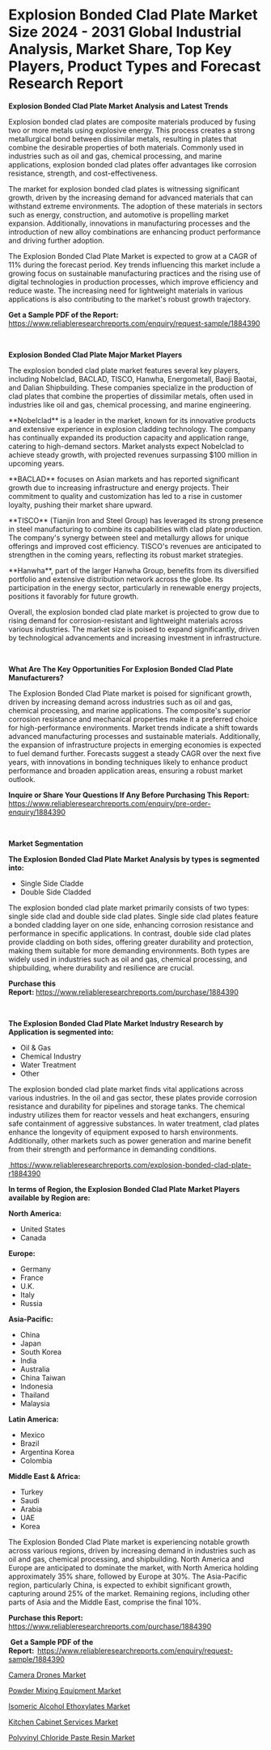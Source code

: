 <p><h1>Explosion Bonded Clad Plate Market Size 2024 - 2031 Global Industrial Analysis, Market Share, Top Key Players, Product Types and Forecast Research Report</h1></p><p><strong>Explosion Bonded Clad Plate Market Analysis and Latest Trends</strong></p>
<p><p>Explosion bonded clad plates are composite materials produced by fusing two or more metals using explosive energy. This process creates a strong metallurgical bond between dissimilar metals, resulting in plates that combine the desirable properties of both materials. Commonly used in industries such as oil and gas, chemical processing, and marine applications, explosion bonded clad plates offer advantages like corrosion resistance, strength, and cost-effectiveness.</p><p>The market for explosion bonded clad plates is witnessing significant growth, driven by the increasing demand for advanced materials that can withstand extreme environments. The adoption of these materials in sectors such as energy, construction, and automotive is propelling market expansion. Additionally, innovations in manufacturing processes and the introduction of new alloy combinations are enhancing product performance and driving further adoption.</p><p>The Explosion Bonded Clad Plate Market is expected to grow at a CAGR of 11% during the forecast period. Key trends influencing this market include a growing focus on sustainable manufacturing practices and the rising use of digital technologies in production processes, which improve efficiency and reduce waste. The increasing need for lightweight materials in various applications is also contributing to the market's robust growth trajectory.</p></p>
<p><strong>Get a Sample PDF of the Report:&nbsp;</strong> <a href="https://www.reliableresearchreports.com/enquiry/request-sample/1884390?utm_campaign=36&utm_medium=2&utm_source=Github&utm_content=ia&utm_term=11112024&utm_id=explosion-bonded-clad-plate">https://www.reliableresearchreports.com/enquiry/request-sample/1884390</a></p>
<p>&nbsp;</p>
<p><strong>Explosion Bonded Clad Plate Major Market Players</strong></p>
<p><p>The explosion bonded clad plate market features several key players, including Nobelclad, BACLAD, TISCO, Hanwha, Energometall, Baoji Baotai, and Dalian Shipbuilding. These companies specialize in the production of clad plates that combine the properties of dissimilar metals, often used in industries like oil and gas, chemical processing, and marine engineering.</p><p>**Nobelclad** is a leader in the market, known for its innovative products and extensive experience in explosion cladding technology. The company has continually expanded its production capacity and application range, catering to high-demand sectors. Market analysts expect Nobelclad to achieve steady growth, with projected revenues surpassing $100 million in upcoming years.</p><p>**BACLAD** focuses on Asian markets and has reported significant growth due to increasing infrastructure and energy projects. Their commitment to quality and customization has led to a rise in customer loyalty, pushing their market share upward.</p><p>**TISCO** (Tianjin Iron and Steel Group) has leveraged its strong presence in steel manufacturing to combine its capabilities with clad plate production. The company's synergy between steel and metallurgy allows for unique offerings and improved cost efficiency. TISCO's revenues are anticipated to strengthen in the coming years, reflecting its robust market strategies.</p><p>**Hanwha**, part of the larger Hanwha Group, benefits from its diversified portfolio and extensive distribution network across the globe. Its participation in the energy sector, particularly in renewable energy projects, positions it favorably for future growth.</p><p>Overall, the explosion bonded clad plate market is projected to grow due to rising demand for corrosion-resistant and lightweight materials across various industries. The market size is poised to expand significantly, driven by technological advancements and increasing investment in infrastructure.</p></p>
<p>&nbsp;</p>
<p><strong>What Are The Key Opportunities For Explosion Bonded Clad Plate Manufacturers?</strong></p>
<p><p>The Explosion Bonded Clad Plate market is poised for significant growth, driven by increasing demand across industries such as oil and gas, chemical processing, and marine applications. The composite's superior corrosion resistance and mechanical properties make it a preferred choice for high-performance environments. Market trends indicate a shift towards advanced manufacturing processes and sustainable materials. Additionally, the expansion of infrastructure projects in emerging economies is expected to fuel demand further. Forecasts suggest a steady CAGR over the next five years, with innovations in bonding techniques likely to enhance product performance and broaden application areas, ensuring a robust market outlook.</p></p>
<p><strong>Inquire or Share Your Questions If Any Before Purchasing This Report:</strong> <a href="https://www.reliableresearchreports.com/enquiry/pre-order-enquiry/1884390?utm_campaign=36&utm_medium=2&utm_source=Github&utm_content=ia&utm_term=11112024&utm_id=explosion-bonded-clad-plate">https://www.reliableresearchreports.com/enquiry/pre-order-enquiry/1884390</a></p>
<p>&nbsp;</p>
<p><strong>Market Segmentation</strong></p>
<p><strong>The Explosion Bonded Clad Plate Market Analysis by types is segmented into:</strong></p>
<p><ul><li>Single Side Cladde</li><li>Double Side Cladded</li></ul></p>
<p><p>The explosion bonded clad plate market primarily consists of two types: single side clad and double side clad plates. Single side clad plates feature a bonded cladding layer on one side, enhancing corrosion resistance and performance in specific applications. In contrast, double side clad plates provide cladding on both sides, offering greater durability and protection, making them suitable for more demanding environments. Both types are widely used in industries such as oil and gas, chemical processing, and shipbuilding, where durability and resilience are crucial.</p></p>
<p><strong>Purchase this Report:&nbsp;</strong><a href="https://www.reliableresearchreports.com/purchase/1884390?utm_campaign=36&utm_medium=2&utm_source=Github&utm_content=ia&utm_term=11112024&utm_id=explosion-bonded-clad-plate">https://www.reliableresearchreports.com/purchase/1884390</a></p>
<p>&nbsp;</p>
<p><strong>The Explosion Bonded Clad Plate Market Industry Research by Application is segmented into:</strong></p>
<p><ul><li>Oil & Gas</li><li>Chemical Industry</li><li>Water Treatment</li><li>Other</li></ul></p>
<p><p>The explosion bonded clad plate market finds vital applications across various industries. In the oil and gas sector, these plates provide corrosion resistance and durability for pipelines and storage tanks. The chemical industry utilizes them for reactor vessels and heat exchangers, ensuring safe containment of aggressive substances. In water treatment, clad plates enhance the longevity of equipment exposed to harsh environments. Additionally, other markets such as power generation and marine benefit from their strength and performance in demanding conditions.</p></p>
<p><a href="https://www.reliableresearchreports.com/explosion-bonded-clad-plate-r1884390?utm_campaign=36&utm_medium=2&utm_source=Github&utm_content=ia&utm_term=11112024&utm_id=explosion-bonded-clad-plate">&nbsp;https://www.reliableresearchreports.com/explosion-bonded-clad-plate-r1884390</a></p>
<p><strong>In terms of Region, the Explosion Bonded Clad Plate Market Players available by Region are:</strong></p>
<p>
    <p> <strong> North America: </strong>
        <ul>
            <li>United States</li>
            <li>Canada</li>
        </ul>
        </p> 
    <p> <strong> Europe: </strong>
        <ul>
            <li>Germany</li>
            <li>France</li>
            <li>U.K.</li>
            <li>Italy</li>
            <li>Russia</li>
        </ul>
        </p> 
    <p> <strong> Asia-Pacific: </strong>
        <ul>
            <li>China</li>
            <li>Japan</li>
            <li>South Korea</li>
            <li>India</li>
            <li>Australia</li>
            <li>China Taiwan</li>
            <li>Indonesia</li>
            <li>Thailand</li>
            <li>Malaysia</li>
        </ul>
        </p> 
    <p> <strong> Latin America: </strong>
        <ul>
            <li>Mexico</li>
            <li>Brazil</li>
            <li>Argentina Korea</li>
            <li>Colombia</li>
        </ul>
        </p> 
    <p> <strong> Middle East & Africa: </strong>
        <ul>
            <li>Turkey</li>
            <li>Saudi</li>
            <li>Arabia</li>
            <li>UAE</li>
            <li>Korea</li>
        </ul>
    </p>
    </p>
<p><p>The Explosion Bonded Clad Plate market is experiencing notable growth across various regions, driven by increasing demand in industries such as oil and gas, chemical processing, and shipbuilding. North America and Europe are anticipated to dominate the market, with North America holding approximately 35% share, followed by Europe at 30%. The Asia-Pacific region, particularly China, is expected to exhibit significant growth, capturing around 25% of the market. Remaining regions, including other parts of Asia and the Middle East, comprise the final 10%.</p></p>
<p><strong>Purchase this Report: </strong><a href="https://www.reliableresearchreports.com/purchase/1884390?utm_campaign=36&utm_medium=2&utm_source=Github&utm_content=ia&utm_term=11112024&utm_id=explosion-bonded-clad-plate">https://www.reliableresearchreports.com/purchase/1884390</a></p>
<p>&nbsp;<strong>Get a Sample PDF of the Report:&nbsp;&nbsp;</strong><a href="https://www.reliableresearchreports.com/enquiry/request-sample/1884390?utm_campaign=36&utm_medium=2&utm_source=Github&utm_content=ia&utm_term=11112024&utm_id=explosion-bonded-clad-plate">https://www.reliableresearchreports.com/enquiry/request-sample/1884390</a></p>
<p><strong></strong></p>
<p><p><a href="https://www.linkedin.com/pulse/driving-forces-global-camera-drones-market-trends-applications-vmwzc?utm_campaign=36&utm_medium=2&utm_source=Github&utm_content=ia&utm_term=11112024&utm_id=explosion-bonded-clad-plate">Camera Drones Market</a></p><p><a href="https://www.linkedin.com/pulse/comprehensive-powder-mixing-equipment-market-report-segmentation-xdykc?utm_campaign=36&utm_medium=2&utm_source=Github&utm_content=ia&utm_term=11112024&utm_id=explosion-bonded-clad-plate">Powder Mixing Equipment Market</a></p><p><a href="https://github.com/knaufethaganye/Market-Research-Report-List-1/blob/main/isomeric-alcohol-ethoxylates-market.md?utm_campaign=36&utm_medium=2&utm_source=Github&utm_content=ia&utm_term=11112024&utm_id=explosion-bonded-clad-plate">Isomeric Alcohol Ethoxylates Market</a></p><p><a href="https://issuu.com/reportprime-2/docs/kitchen-cabinet-services-market-siz_703160cae35a2e?utm_campaign=36&utm_medium=2&utm_source=Github&utm_content=ia&utm_term=11112024&utm_id=explosion-bonded-clad-plate">Kitchen Cabinet Services Market</a></p><p><a href="https://github.com/leonidmsw5y/Market-Research-Report-List-1/blob/main/polyvinyl-chloride-paste-resin-market.md?utm_campaign=36&utm_medium=2&utm_source=Github&utm_content=ia&utm_term=11112024&utm_id=explosion-bonded-clad-plate">Polyvinyl Chloride Paste Resin Market</a></p></p>